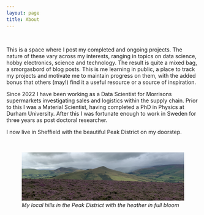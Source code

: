 ```yaml
---
layout: page
title: About
--- 
```


&nbsp; 

This is a space where I post my completed and ongoing projects. The
nature of these vary across my interests, ranging in topics on data science,
hobby electronics, science and technology. The result is
quite a mixed bag, a smorgasbord of blog posts. This is me learning in
public, a place to track my projects and motivate me to maintain
progress on them, with the added bonus that others (may!) find it a
useful resource or a source of inspiration.

Since 2022 I have been working as a Data Scientist for Morrisons
supermarkets investigating sales and logistics within the supply chain.
Prior to this I was a Material Scientist, having completed a PhD in Physics
at Durham University. After this I was fortunate enough to work in Sweden
for three years as post doctoral researcher.

I now live in Sheffield with the beautiful Peak District on my doorstep.

<!---## Research
In a previous life I worked as a Material Scientist/Physicist. This took to many places
including living in Uppsala, Sweden for 3 years.  at the University of
Sheffield, with a passion for magnetic materials and their applications.

### Magnetoplasmonics and magneto-optics 
In specially designed nanostructured materials, light can
strongly couple to electrons and gets squeezed down to nanoscopic
dimensions. We call this squeezed light a ‘plasmon’. When plasmons are
coupled with magnetism, an external magnetic field can be used to
control the optical properties of a material through enhanced
magneto-optical effects. Magnetoplasmonics combines the fields of
magnetism and plasmonics in the realisation of nanostructured magnetic
surfaces with applications in telecommunications, remote sensing and
optical-control of magnetism. 

### Thin-film, interfacial magnetism and spintronics
Exotic magnetic materials can be created by precisely
layering nanometer thickness metallic films, creating artificial
crystals where interfaces make up a substantial volume of the total
material. These can be used to engineer magnetic properties that
wouldn’t exist in naturally occurring materials. Such materials have
practical significance for the field of spintronics, which aims to
understand how the spin of the electron (which is responsible for
magnetism) can be used to process or store information.

### High entropy alloys
These alloys are concocted to have no single base element,
instead having many elemental components mixed in near equal
proportions. Competing thermodynamic contributions can result in a range
of behaviour, from stablesing simple ordered crystalline phases to the
precipitation of nano-scale grains. Controlling this texture can
influence the magnetic functionality, but finding useful alloy
compositions is challenging due to the complex interactions of the all
the competing elements. To address this, I combine high-throughput
experiments with data-driven material informatics for the design of high
entropy alloys with functional magnetic properties useful for
transformers, inductors, electromagnets and electromagnetic shielding.
--->

<br />
<figure>
    <img src='../assets/img/header2.jpg' alt='missing' />
    <figcaption><i>My local hills in the Peak District with the heather in full bloom</i></figcaption>
</figure>
